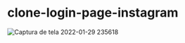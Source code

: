 # clone-login-page-instagram

![Captura de tela 2022-01-29 235618](https://user-images.githubusercontent.com/86977726/151684936-568714a4-98e6-4e5b-b1d9-248383e5e61d.png)
